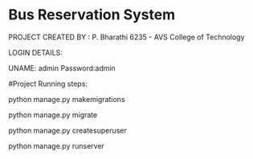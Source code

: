 # Bus Reservation System

PROJECT CREATED BY :
P. Bharathi
6235 - AVS College of Technology

LOGIN DETAILS:

UNAME: admin
Password:admin

#Project Running steps:

python manage.py makemigrations

python manage.py migrate

python manage.py createsuperuser

python manage.py runserver
